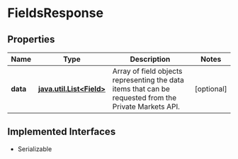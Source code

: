 

# FieldsResponse


## Properties

Name | Type | Description | Notes
------------ | ------------- | ------------- | -------------
**data** | [**java.util.List&lt;Field&gt;**](Field.md) | Array of field objects representing the data items that can be requested from the Private Markets API.  |  [optional]


## Implemented Interfaces

* Serializable



